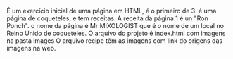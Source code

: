É um exercício inicial de uma página em HTML, é o primeiro de 3.
é uma página de coqueteles, e tem receitas. A receita da página 1 
é un "Ron Ponch".
o nome da página é Mr MIXOLOGIST que é o nome de um local no Reino Unido
de  coqueteles.
O arquivo do projeto é index.html com imagens na pasta images
O arquivo recipe têm as imagens com link do origens das imagens na web. 

